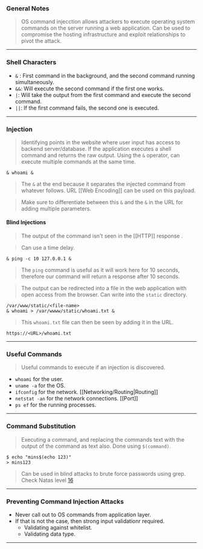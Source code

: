 
### General Notes

> OS command injecction allows attackers to execute operating system commands on the server running a web application.
> Can be used to compromise the hosting infrastructure and exploit relationships to pivot the attack.

---

### Shell Characters

* `&` : First command in the background, and the second command running simultaneously.
* `&&`: Will execute the second command if the first one works.
* `|`: Will take the output from the first command and execute the second command.
* `||`: If the first command fails, the second one is executed.

---

### Injection

> Identifying points in the website where user input has access to backend server/database.
> If the application executes a shell command and returns the raw output.
> Using the `&` operator, can execute multiple commands at the same time.
```
& whoami &
```
> The `&` at the end because it separates the injected command from whatever follows.
> URL [[Web Encoding]] can be used on this payload.

> Make sure to differentiate between this `&` and the `&` in the URL for adding multiple parameters.

#### Blind Injections

> The output of the command isn't seen in the [[HTTP]] response .

> Can use a time delay.
```
& ping -c 10 127.0.0.1 &
```
> The `ping` command is useful as it will work here for 10 seconds, therefore our command will return a response after 10 seconds.

> The output can be redirected into a file in the web application with open access from the browser.
> Can write into the `static` directory.
```
/var/www/static/<file-name>
& whoami > /var/wwww/static/whoami.txt &
```
> This `whoami.txt` file can then be seen by adding it in the URL.
```
https://<URL>/whoami.txt
```

---

### Useful Commands

> Useful commands to execute if an injection is discovered.

* `whoami` for the user.
* `uname -a` for the OS.
* `ifconfig` for the network. [[Networking/Routing|Routing]]
* `netstat -an` for the network connections. [[Port]]
* `ps ef` for the running processes. 

---

### Command Substitution

> Executing a command, and replacing the commands text with the output of the command as text also.
> Done using `$(command)`.

```
$ echo "mins$(echo 123)"
> mins123
```

> Can be used in blind attacks to brute force passwords using grep.
> Check Natas level [16](http://natas16.natas.labs.overthewire.org/)

---

### Preventing Command Injection Attacks

* Never call out to OS commands from application layer.
* If that is not the case, then strong input validationr required.
	* Validating against whitelist.
	* Validating data type.

---
